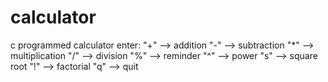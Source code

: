 # calculator
c programmed calculator enter:
"+" --> addition 
"-"  --> subtraction
"*"  --> multiplication 
"/"  -->  division 
"%"  --> reminder 
"^"  --> power 
"s"  --> square root 
"!"  --> factorial 
"q" --> quit 
